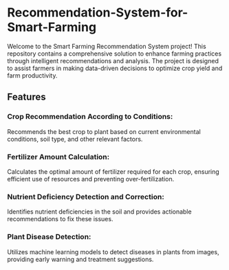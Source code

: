 # Recommendation-System-for-Smart-Farming
Welcome to the Smart Farming Recommendation System project! This repository contains a comprehensive solution to enhance farming practices through intelligent recommendations and analysis. The project is designed to assist farmers in making data-driven decisions to optimize crop yield and farm productivity.

## Features
### Crop Recommendation According to Conditions:

Recommends the best crop to plant based on current environmental conditions, soil type, and other relevant factors.
### Fertilizer Amount Calculation:

Calculates the optimal amount of fertilizer required for each crop, ensuring efficient use of resources and preventing over-fertilization.
### Nutrient Deficiency Detection and Correction:

Identifies nutrient deficiencies in the soil and provides actionable recommendations to fix these issues.
### Plant Disease Detection:

Utilizes machine learning models to detect diseases in plants from images, providing early warning and treatment suggestions.
